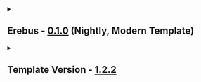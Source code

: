 <details close>
<summary><h2>
  Erebus - <a href="">0.1.0</a> (Nightly, Modern Template)
</h2></summary><br>

- Additions
  - Mods
    - Atlas Abyss - [1.2.6](https://thunderstore.io/c/lethal-company/p/Zingar/Atlas_Abyss/v/1.2.6)
    - Deepcore Mines - [1.0.2](https://thunderstore.io/c/lethal-company/p/Beaniebe/Deepcore_Mines/v/1.0.2) + itolib - [0.3.2](https://thunderstore.io/c/lethal-company/p/pacoito/itolib/v/0.3.2)
    - LC Office - [2.3.3](https://thunderstore.io/c/lethal-company/p/Piggy/LC_Office/v/2.3.3) + DungeonGenerationPlus - [1.4.1](https://thunderstore.io/c/lethal-company/p/Alice/DungeonGenerationPlus/v/1.4.1)
    - Maritopia - [0.9.4](https://thunderstore.io/c/lethal-company/p/Tolian/Maritopia/v/0.9.4) + JLL - [1.9.8](https://thunderstore.io/c/lethal-company/p/JacobG5/JLL/v/1.9.8) + LethalLevelLoader - [1.4.11](https://thunderstore.io/c/lethal-company/p/IAmBatby/LethalLevelLoader/v/1.4.11)
  - Resourcepacks / Shaderpacks
    - none
- Updates
  - Modpack
    - Moratorium - [0.6.0](https://github.com/Apollonu/Moratorium/blob/main/CHANGELOG.md)
  - Mods
    - none
  - Configs
    - [LethalLevelLoader](https://thunderstore.io/c/lethal-company/p/IAmBatby/LethalLevelLoader)
  - Resourcepacks / Shaderpacks
    - none
- Fixes
  - none
- Reverts / Removals
  - Reverts
    - none
  - Removals
    - none
</details>

<details close>
<summary><h2>
  Template Version - <a href="">1.2.2</a>
</h2></summary><br>

- Additions
  - Mods
    - none - 0.0.0
  - Resourcepacks / Shaderpacks
    - none - 0.0.0
- Updates
  - Modpack
    - none 0.0.0 -> 0.0.0
  - Mods
    - none 0.0.0 -> 0.0.0
  - Configs
    - none (?)
  - Resourcepacks / Shaderpacks
    - none 0.0.0 -> 0.0.0
- Fixes
  - none
- Reverts / Removals
  - Reverts
    - none
  - Removals
    - none
</details>
